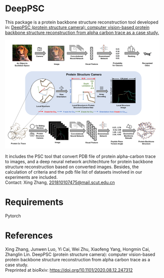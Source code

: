 # DeepPSC
This package is a protein backbone structure reconstruction tool developed in: [DeepPSC (protein structure camera): computer vision-based protein backbone structure reconstruction from alpha carbon trace as a case study.](https://doi.org/10.1101/2020.08.12.247312)

![contents](./image/DeepPSC.png)

It includes the PSC tool that convert PDB file of protein alpha-carbon trace to images, and a deep neural network architechture for protein backbone structure reconstruction based on converted images. Besides, the calculation of criteria and the pdb file list of datasets involved in our experiments are included.   
Contact: Xing Zhang, 201810107475@mail.scut.edu.cn

# Requirements
Pytorch

# References
Xing Zhang, Junwen Luo, Yi Cai, Wei Zhu, Xiaofeng Yang, Hongmin Cai, Zhanglin Lin. DeepPSC (protein structure camera): computer vision-based protein backbone structure reconstruction from alpha carbon trace as a case study.  
Preprinted at bioRxiv: https://doi.org/10.1101/2020.08.12.247312
